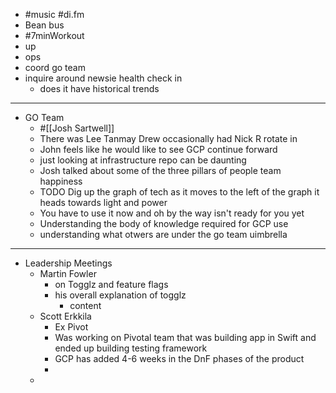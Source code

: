 - #music #di.fm
- Bean bus
- #7minWorkout
- up
- ops
- coord go team
- inquire around newsie health check in
	- does it have historical trends
- ---
- GO Team
	- #[[Josh Sartwell]]
	- There was Lee Tanmay Drew occasionally had Nick R rotate in
	- John feels like he would like to see GCP continue forward
	- just looking at infrastructure repo can be daunting
	- Josh talked about some of the three pillars of people team happiness
	- TODO Dig up the graph of tech as it moves to the left of the graph it heads towards light and power
	- You have to use it now and oh by the way isn't ready for you yet
	- Understanding the body of knowledge required for GCP use
	- understanding what otwers are under the go team uimbrella
- ---
- Leadership Meetings
	- Martin Fowler
		- on Togglz and feature flags
		- his overall explanation of togglz
			- content
	- Scott Erkkila
		- Ex Pivot
		- Was working on Pivotal team that was building app in Swift and ended up building testing framework
		- GCP has added 4-6 weeks in the DnF phases of the product
		-
	-